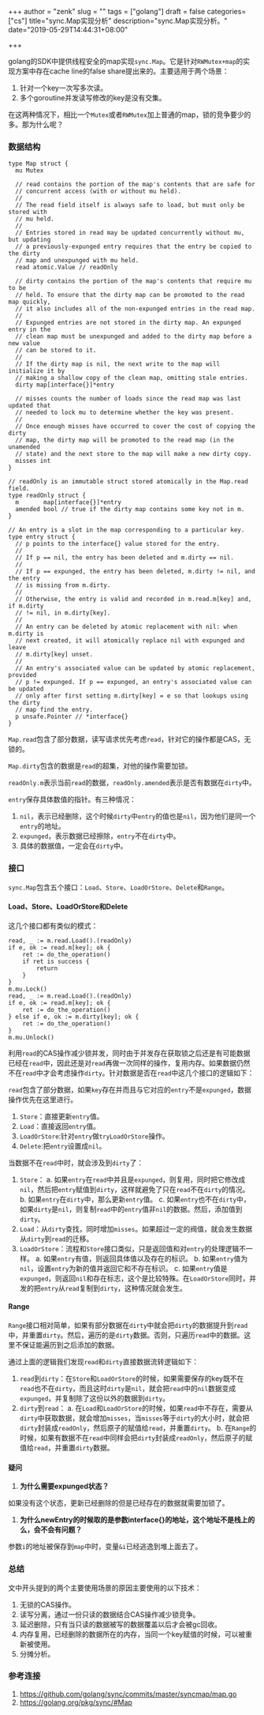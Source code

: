 +++
author = "zenk"
slug = ""
tags = ["golang"]
draft = false
categories=["cs"]
title="sync.Map实现分析"
description="sync.Map实现分析。"
date="2019-05-29T14:44:31+08:00"

+++

golang的SDK中提供线程安全的map实现`sync.Map`。它是针对`RWMutex+map`的实现方案中存在cache line的false share提出来的。主要适用于两个场景：

1. 针对一个key一次写多次读。
2. 多个goroutine并发读写修改的key是没有交集。

在这两种情况下，相比一个`Mutex`或者`RWMutex`加上普通的map，锁的竞争要少的多。那为什么呢？

### 数据结构

```
type Map struct {
  mu Mutex

  // read contains the portion of the map's contents that are safe for
  // concurrent access (with or without mu held).
  //
  // The read field itself is always safe to load, but must only be stored with
  // mu held.
  //
  // Entries stored in read may be updated concurrently without mu, but updating
  // a previously-expunged entry requires that the entry be copied to the dirty
  // map and unexpunged with mu held.
  read atomic.Value // readOnly

  // dirty contains the portion of the map's contents that require mu to be
  // held. To ensure that the dirty map can be promoted to the read map quickly,
  // it also includes all of the non-expunged entries in the read map.
  //
  // Expunged entries are not stored in the dirty map. An expunged entry in the
  // clean map must be unexpunged and added to the dirty map before a new value
  // can be stored to it.
  //
  // If the dirty map is nil, the next write to the map will initialize it by
  // making a shallow copy of the clean map, omitting stale entries.
  dirty map[interface{}]*entry

  // misses counts the number of loads since the read map was last updated that
  // needed to lock mu to determine whether the key was present.
  //
  // Once enough misses have occurred to cover the cost of copying the dirty
  // map, the dirty map will be promoted to the read map (in the unamended
  // state) and the next store to the map will make a new dirty copy.
  misses int
}

// readOnly is an immutable struct stored atomically in the Map.read field.
type readOnly struct {
  m       map[interface{}]*entry
  amended bool // true if the dirty map contains some key not in m.
}

// An entry is a slot in the map corresponding to a particular key.
type entry struct {
  // p points to the interface{} value stored for the entry.
  //
  // If p == nil, the entry has been deleted and m.dirty == nil.
  //
  // If p == expunged, the entry has been deleted, m.dirty != nil, and the entry
  // is missing from m.dirty.
  //
  // Otherwise, the entry is valid and recorded in m.read.m[key] and, if m.dirty
  // != nil, in m.dirty[key].
  //
  // An entry can be deleted by atomic replacement with nil: when m.dirty is
  // next created, it will atomically replace nil with expunged and leave
  // m.dirty[key] unset.
  //
  // An entry's associated value can be updated by atomic replacement, provided
  // p != expunged. If p == expunged, an entry's associated value can be updated
  // only after first setting m.dirty[key] = e so that lookups using the dirty
  // map find the entry.
  p unsafe.Pointer // *interface{}
}
```

`Map.read`包含了部分数据，读写请求优先考虑`read`，针对它的操作都是CAS，无锁的。

`Map.dirty`包含的数据是`read`的超集，对他的操作需要加锁。

`readOnly.m`表示当前`read`的数据，`readOnly.amended`表示是否有数据在`dirty`中。

`entry`保存具体数值的指针。有三种情况：

1. `nil`，表示已经删除，这个时候`dirty`中`entry`的值也是`nil`，因为他们是同一个`entry`的地址。
2. `expunged`，表示数据已经擦除，`entry`不在`dirty`中。
3. 具体的数据值，一定会在`dirty`中。

### 接口

`sync.Map`包含五个接口：`Load`、`Store`、`LoadOrStore`、`Delete`和`Range`。

#### Load、Store、LoadOrStore和Delete

这几个接口都有类似的模式：

```
read, _ := m.read.Load().(readOnly)
if e, ok := read.m[key]; ok {
	ret := do_the_operation()
	if ret is success {
		return
	}
}
m.mu.Lock()
read, _ := m.read.Load().(readOnly)
if e, ok := read.m[key]; ok {
	ret := do_the_operation()
} else if e, ok := m.dirty[key]; ok {
	ret := do_the_operation()
}
m.mu.Unlock()
```

利用`read`的CAS操作减少锁并发，同时由于并发存在获取锁之后还是有可能数据已经在`read`中，因此还是对`read`再做一次同样的操作，复用内存。如果数据仍然不在`read`中才会考虑操作`dirty`。针对数据是否在`read`中这几个接口的逻辑如下：

`read`包含了部分数据，如果`key`存在并而且与它对应的`entry`不是`expunged`，数据操作优先在这里进行。

1. `Store`：直接更新`entry`值。
2. `Load`：直接返回`entry`值。
3. `LoadOrStore`:针对`entry`做`tryLoadOrStore`操作。
4. `Delete`:把`entry`设置成`nil`。

当数据不在`read`中时，就会涉及到`dirty`了：

1. `Store`：
   a. 如果`entry`在`read`中并且是`expunged`，则复用，同时把它修改成`nil`，然后把`entry`赋值到`dirty`，这样就避免了只在`read`不在`dirty`的情况。
   b. 如果`entry`在`dirty`中，那么更新`entry`值。
   c. 如果`entry`也不在`dirty`中，如果`dirty`是`nil`，则复制`read`中的`entry`值非`nil`的数据。然后，添加值到`dirty`。
2. `Load`：从`dirty`查找，同时增加`misses`。如果超过一定的阀值，就会发生数据从`dirty`到`read`的迁移。
3. `LoadOrStore`：流程和`Store`接口类似，只是返回值和对`entry`的处理逻辑不一样。
   a. 如果`entry`有值，则返回具体值以及存在的标识。
   b. 如果`entry`值为`nil`，设置`entry`为新的值并返回它和不存在标识。
   c. 如果`entry`值是`expunged`，则返回`nil`和存在标志，这个是比较特殊。在`LoadOrStore`同时，并发的把`entry`从`read`复制到`dirty`，这种情况就会发生。

#### Range

`Range`接口相对简单，如果有部分数据在`dirty`中就会把`dirty`的数据提升到`read`中，并重置`dirty`。然后，遍历的是`dirty`数据。否则，只遍历`read`中的数据。这里不保证能遍历到之后添加的数据。

通过上面的逻辑我们发现`read`和`dirty`直接数据流转逻辑如下：

1. `read`到`dirty`：在`Store`和`LoadOrStore`的时候，如果需要保存的key既不在`read`也不在`dirty`，而且这时`dirty`是`nil`，就会把`read`中的`nil`数据变成`expunged`，并复制除了这份以外的数据到`dirty`。
2. `dirty`到`read`：
   a. 在`Load`和`LoadOrStore`的时候，如果`read`中不存在，需要从`dirty`中获取数据，就会增加`misses`，当`misses`等于`dirty`的大小时，就会把`dirty`封装成`readOnly`，然后原子的赋值给`read`，并重置`dirty`。
   b. 在`Range`的时候，如果有数据不在`read`中同样会把`dirty`封装成`readOnly`，然后原子的赋值给`read`，并重置`dirty`数据。 

#### 疑问

1. **为什么需要expunged状态？**

如果没有这个状态，更新已经删除的但是已经存在的数据就需要加锁了。

1. **为什么newEntry的时候取的是参数interface{}的地址，这个地址不是栈上的么，会不会有问题？**

参数`i`的地址被保存到`map`中时，变量`&i`已经逃逸到堆上面去了。

### 总结

文中开头提到的两个主要使用场景的原因主要使用的以下技术：

1. 无锁的CAS操作。
2. 读写分离，通过一份只读的数据结合CAS操作减少锁竞争。
3. 延迟删除，只有当只读的数据被写的数据覆盖以后才会被gc回收。
4. 内存复用，已经删除的数据所在的内存，当同一个key赋值的时候，可以被重新被使用。
5. 分摊分析。

### 参考连接

1. <https://github.com/golang/sync/commits/master/syncmap/map.go>
2. <https://golang.org/pkg/sync/#Map>
